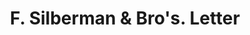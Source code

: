 ---
doi: 10.7916/D8RN4KS8
date_other: '1880'
date_other_textual: 1880-1889
form: correspondence
genre:
- Letters (correspondence)
name:
- F. Silberman & Bro's
object_in_context_url: https://biggert.cul.columbia.edu/items/view/ave_biggert_00184
subject_hierarchical_geographic:
- Chicago, Illinois, United States
subject_name:
- F. Silberman & Bro's
title: F. Silberman & Bro's. Letter
sort_title: F. Silberman & Bro's. Letter
call_number: ave_biggert_00184
coordinates:
- 41.83694444444445,-87.68472222222222
pid: ave_biggert_00184
identifiers: ave_biggert_00184
permalink: /biggert/ave_biggert_00184/
layout: iiif-image-page
---